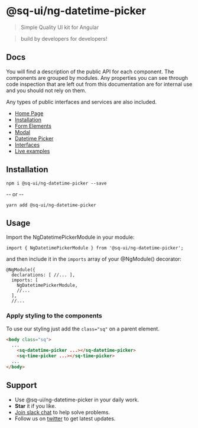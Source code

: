 # @sq-ui/ng-datetime-picker

> Simple Quality UI kit for Angular

> build by developers for developers!

## Docs

You will find a description of the public API for each component.
The components are grouped by modules. Any properties you can see through code inspection that are left out from this documentation are for internal use and you should not rely on them.

Any types of public interfaces and services are also included.

- [Home Page](https://sq-ui.github.io/ng-sq-ui)
- [Installation](https://sq-ui.github.io/ng-sq-ui/#/installation)
- [Form Elements](https://sq-ui.github.io/ng-sq-ui/#/form-elements-module)
- [Modal](https://sq-ui.github.io/ng-sq-ui/#/modal-module)
- [Datetime Picker](https://sq-ui.github.io/ng-sq-ui/#/datetime-picker-module)
- [Interfaces](https://sq-ui.github.io/ng-sq-ui/#/interfaces)
- [Live examples](https://ng-sq-ui-examples.surge.sh)

## Installation

```
npm i @sq-ui/ng-datetime-picker --save
```

-- or --

```
yarn add @sq-ui/ng-datetime-picker
```

## Usage

Import the NgDatetimePickerModule in your module:

```
import { NgDatetimePickerModule } from '@sq-ui/ng-datetime-picker';
```

and then include it in the `imports` array of your @NgModule() decorator:

```
@NgModule({
  declarations: [ //... ],
  imports: [
    NgDatetimePickerModule,
    //...
  ],
  //...
```

### Apply styling to the components

To use our styling just add the `class="sq"` on a parent element.

```html
<body class="sq">
  ...
    <sq-datetime-picker ...></sq-datetime-picker>
    <sq-time-picker ...></sq-time-picker>
  ...
</body>
```

## Support

- Use @sq-ui/ng-datetime-picker in your daily work.
- **Star** it if you like.
- [Join slack chat](https://join.slack.com/t/ng-sq-ui/shared_invite/enQtNDE2NDQxMjA4NzU4LTNiOWZjMGU5Mzc1N2NiMjRkMjJlM2U5OWY4ZGUyOWNjNjFmY2EyMzQ0Zjg0Mjk5OTE4MGUyMjQwMmU3NDI2Yzg) to help solve problems.
- Follow us on [twitter](https://twitter.com/sq_ui_kit) to get latest updates.

